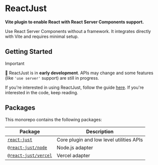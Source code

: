 # ReactJust

**Vite plugin to enable React with React Server Components support.**

Use React Server Components without a framework. It integrates directly with Vite and requires minimal setup.

## Getting Started

> [!IMPORTANT]
> 🚧 ReactJust is in **early development**. APIs may change and some features (like `'use server'` support) are still in progress.

If you're interested in using ReactJust, follow the guide [here](https://reactjust.dev). If you're interested in the code, keep reading.

## Packages

This monorepo contains the following packages:

| Package                                   | Description                              |
| ----------------------------------------- | ---------------------------------------- |
| [`react-just`](./packages/react-just)     | Core plugin and low level utilities APIs |
| [`@react-just/node`](./packages/node)     | Node.js adapter                          |
| [`@react-just/vercel`](./packages/vercel) | Vercel adapter                           |
